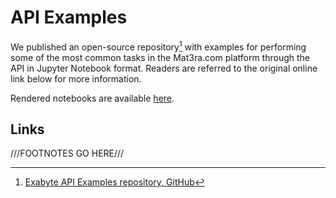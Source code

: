 # API Examples

We published an open-source repository[^1] with examples for performing some of the most common tasks in the Mat3ra.com platform through the API in Jupyter Notebook format. Readers are referred to the original online link below for more information.

Rendered notebooks are available [here](./rendered-notebooks/).

## Links

[^1]: [Exabyte API Examples repository, GitHub](https://github.com/Exabyte-io/exabyte-api-examples)

///FOOTNOTES GO HERE///
